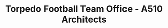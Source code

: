 ---
title: 'Torpedo Football Team Office - A510 Architects'
description: 'Torpedo Football Team Office - A510 Architects'

layout: project
permalink: /projects/:path
image: /images/projects/torpedo-football-team-office/torpedo-football-team-office-01_1600w.jpg


weight: 60

name: Torpedo Football Team Office

type: Social
area: 1000 m2
location: Moscow
year: 2019
---